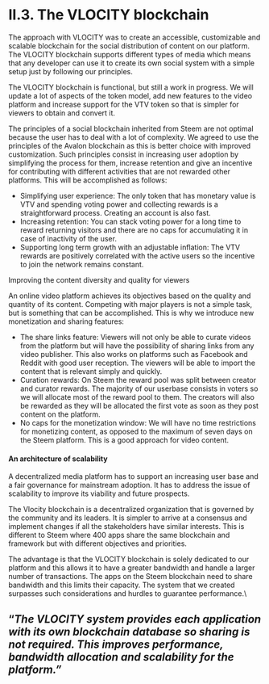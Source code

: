 # II.3. The VLOCITY blockchain

The approach with VLOCITY was to create an accessible, customizable and scalable blockchain for the social distribution of content on our platform. The VLOCITY blockchain supports different types of media which means that any developer can use it to create its own social system with a simple setup just by following our principles.

The VLOCITY blockchain is functional, but still a work in progress. We will update a lot of aspects of the token model, add new features to the video platform and increase support for the VTV token so that is simpler for viewers to obtain and convert it.

The principles of a social blockchain inherited from Steem are not optimal because the user has to deal with a lot of complexity. We agreed to use the principles of the Avalon blockchain as this is better choice with improved customization. Such principles consist in increasing user adoption by simplifying the process for them, increase retention and give an incentive for contributing with different activities that are not rewarded other platforms. This will be accomplished as follows:

* Simplifying user experience: The only token that has monetary value is VTV and spending voting power and collecting rewards is a straightforward process. Creating an account is also fast.
* Increasing retention: You can stack voting power for a long time to reward returning visitors and there are no caps for accumulating it in case of inactivity of the user.
* Supporting long term growth with an adjustable inflation: The VTV rewards are positively correlated with the active users so the incentive to join the network remains constant.



Improving the content diversity and quality for viewers

An online video platform achieves its objectives based on the quality and quantity of its content. Competing with major players is not a simple task, but is something that can be accomplished. This is why we introduce new monetization and sharing features:

* The share links feature: Viewers will not only be able to curate videos from the platform but will have the possibility of sharing links from any video publisher. This also works on platforms such as Facebook and Reddit with good user reception. The viewers will be able to import the content that is relevant simply and quickly.
* Curation rewards: On Steem the reward pool was split between creator and curator rewards. The majority of our userbase consists in voters so we will allocate most of the reward pool to them. The creators will also be rewarded as they will be allocated the first vote as soon as they post content on the platform.
* No caps for the monetization window: We will have no time restrictions for monetizing content, as opposed to the maximum of seven days on the Steem platform. This is a good approach for video content.



#### **An architecture of scalability**

A decentralized media platform has to support an increasing user base and a fair governance for mainstream adoption. It has to address the issue of scalability to improve its viability and future prospects.

The Vlocity blockchain is a decentralized organization that is governed by the community and its leaders. It is simpler to arrive at a consensus and implement changes if all the stakeholders have similar interests. This is different to Steem where 400 apps share the same blockchain and framework but with different objectives and priorities.

The advantage is that the VLOCITY blockchain is solely dedicated to our platform and this allows it to have a greater bandwidth and handle a larger number of transactions. The apps on the Steem blockchain need to share bandwidth and this limits their capacity. The system that we created surpasses such considerations and hurdles to guarantee performance.\




## “_The VLOCITY system provides each application with its own blockchain database so sharing is not required. This improves performance, bandwidth allocation and scalability for the platform.”_
